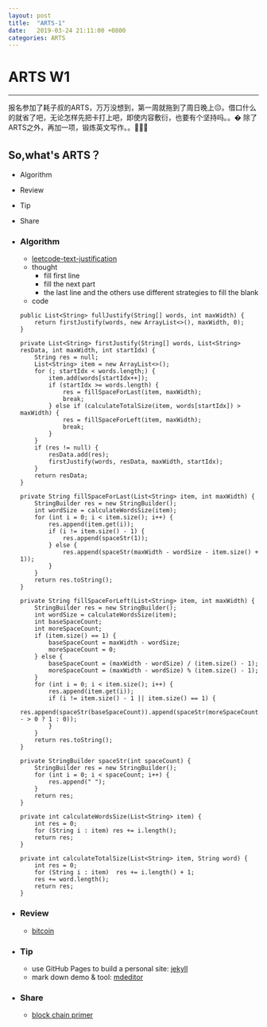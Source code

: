 ```yaml
---
layout: post
title:  "ARTS-1"
date:   2019-03-24 21:11:00 +0800
categories: ARTS
---
```

# ARTS W1

------

报名参加了耗子叔的ARTS，万万没想到，第一周就拖到了周日晚上😔。借口什么的就省了吧，无论怎样先把卡打上吧，即使内容敷衍，也要有个坚持吗。。�
除了ARTS之外，再加一项，锻炼英文写作。。💪💪💪
## So,what's ARTS？
* Algorithm
* Review
* Tip
* Share

* ### Algorithm
    * [leetcode-text-justification](https://leetcode.com/submissions/detail/217223473/)
    * thought 
        * fill first line
        * fill the next part
        * the last line and the others use different strategies to fill the blank
    * code
    ```
    public List<String> fullJustify(String[] words, int maxWidth) {
        return firstJustify(words, new ArrayList<>(), maxWidth, 0);
    }

    private List<String> firstJustify(String[] words, List<String> resData, int maxWidth, int startIdx) {
        String res = null;
        List<String> item = new ArrayList<>();
        for (; startIdx < words.length;) {
            item.add(words[startIdx++]);
            if (startIdx >= words.length) {
                res = fillSpaceForLast(item, maxWidth);
                break;
            } else if (calculateTotalSize(item, words[startIdx]) > maxWidth) {
                res = fillSpaceForLeft(item, maxWidth);
                break;
            }
        }
        if (res != null) {
            resData.add(res);
            firstJustify(words, resData, maxWidth, startIdx);
        }
        return resData;
    }

    private String fillSpaceForLast(List<String> item, int maxWidth) {
        StringBuilder res = new StringBuilder();
        int wordSize = calculateWordsSize(item);
        for (int i = 0; i < item.size(); i++) {
            res.append(item.get(i));
            if (i != item.size() - 1) {
                res.append(spaceStr(1));
            } else {
                res.append(spaceStr(maxWidth - wordSize - item.size() + 1));
            }
        }
        return res.toString();
    }

    private String fillSpaceForLeft(List<String> item, int maxWidth) {
        StringBuilder res = new StringBuilder();
        int wordSize = calculateWordsSize(item);
        int baseSpaceCount;
        int moreSpaceCount;
        if (item.size() == 1) {
            baseSpaceCount = maxWidth - wordSize;
            moreSpaceCount = 0;
        } else {
            baseSpaceCount = (maxWidth - wordSize) / (item.size() - 1);
            moreSpaceCount = (maxWidth - wordSize) % (item.size() - 1);
        }
        for (int i = 0; i < item.size(); i++) {
            res.append(item.get(i));
            if (i != item.size() - 1 || item.size() == 1) {
                res.append(spaceStr(baseSpaceCount)).append(spaceStr(moreSpaceCount-- > 0 ? 1 : 0));
            }
        }
        return res.toString();
    }

    private StringBuilder spaceStr(int spaceCount) {
        StringBuilder res = new StringBuilder();
        for (int i = 0; i < spaceCount; i++) {
            res.append(" ");
        }
        return res;
    }

    private int calculateWordsSize(List<String> item) {
        int res = 0;
        for (String i : item) res += i.length();
        return res;
    }

    private int calculateTotalSize(List<String> item, String word) {
        int res = 0;
        for (String i : item)  res += i.length() + 1;
        res += word.length();
        return res;
    }   
    ``` 
* ### Review
    * [bitcoin](https://bitcoin.org/bitcoin.pdf)
* ### Tip
    * use GitHub Pages to build a personal site: [jekyll](https://help.github.com/en/articles/setting-up-your-github-pages-site-locally-with-jekyll)
    * mark down demo & tool: [mdeditor](https://www.zybuluo.com/mdeditor)
* ### Share
    * [block chain primer](http://www.ruanyifeng.com/blog/2017/12/blockchain-tutorial.html) 

